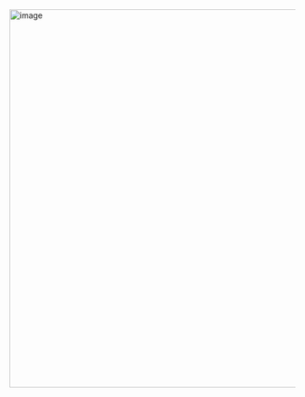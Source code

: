 <img width="1177" height="666" alt="image" src="https://github.com/user-attachments/assets/a222a88a-5c3b-40de-91e7-b4ada596f470" />
